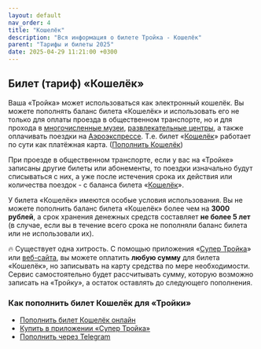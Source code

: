 ```yaml
---
layout: default
nav_order: 4
title: "Кошелёк"
description: "Вся информация о билете Тройка - Кошелёк"
parent: "Тарифы и билеты 2025"
date: 2025-04-29 11:21:00 +0300
---
```


## Билет (тариф) «Кошелёк»

Ваша «Тройка» может использоваться как электронный кошелёк. Вы можете пополнять баланс
билета «Кошелёк» и использовать его не только для оплаты проезда в общественном транспорте,
но и для прохода в [многочисленные музеи](/troika/services/museums/), [развлекательные центры](/troika/services/entertainment/),
а также оплачивать поездки на [Аэроэкспрессе](/troika/services/aeroexpress/). Т.е. билет «[Кошелёк](/troika/tickets/purse/)»
работает по сути как платёжная карта. ([Пополнить Кошелёк](https://supertroika.ru/tariffs))

При проезде в общественном транспорте, если у вас на «Тройке» записаны другие билеты или абонементы,
то поездки изначально будут списываться с них, а уже после истечения срока их действия или количества
поездок - с баланса билета «[Кошелёк](/troika/tickets/purse/)».

У билета «Кошелёк» имеются особые условия использования. Вы не можете пополнить баланс билета
«Кошелёк» более чем на **3000 рублей**, а срок хранения денежных средств составляет **не более 5 лет**
(в случае, если вы в течение всего срока не пополняли баланс билета или не использовали их).

:fire: Существует одна хитрость. С помощью приложения «[Супер Тройка](/troika/apps/)» или [веб-сайта](https://supertroika.ru/tariffs/2231), вы можете оплатить **любую сумму**
для билета «Кошелёк», но записывать на карту средства по мере необходимости. Сервис самостоятельно
будет рассчитывать сумму, которую возможно записать на «Тройку», а остаток оставлять до следующего пополнения.

### Как пополнить билет Кошелёк для «Тройки»

- [Пополнить билет Кошелёк онлайн](https://supertroika.ru/tariffs/2231)
- [Купить в приложении «Супер Тройка»](/troika/apps/)
- [Пополнить через Telegram](https://t.me/SuperTroikaBot/)
